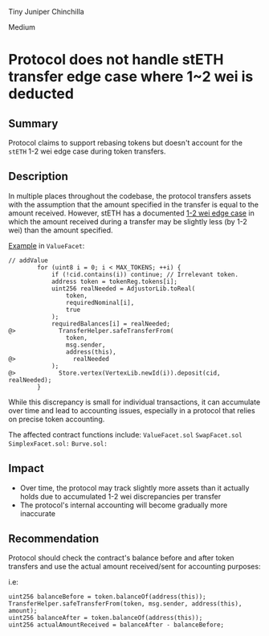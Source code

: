 Tiny Juniper Chinchilla

Medium

# Protocol does not handle stETH transfer edge case where 1~2 wei is deducted

## Summary
Protocol claims to support rebasing tokens but doesn't account for the `stETH` 1-2 wei edge case during token transfers.

## Description 
In multiple places throughout the codebase, the protocol transfers assets with the assumption that the amount specified in the transfer is equal to the amount received. However, stETH has a documented [1-2 wei edge case](https://docs.lido.fi/guides/lido-tokens-integration-guide/#1-2-wei-corner-case) in which the amount received during a transfer may be slightly less (by 1-2 wei) than the amount specified.

[Example](https://github.com/sherlock-audit/2025-04-burve/blob/main/Burve/src/multi/facets/ValueFacet.sol#L87-L92) in `ValueFacet`:
```solidity
// addValue
        for (uint8 i = 0; i < MAX_TOKENS; ++i) {
            if (!cid.contains(i)) continue; // Irrelevant token.
            address token = tokenReg.tokens[i];
            uint256 realNeeded = AdjustorLib.toReal(
                token,
                requiredNominal[i],
                true
            );
            requiredBalances[i] = realNeeded;
@>            TransferHelper.safeTransferFrom(
                token,
                msg.sender,
                address(this),
@>                realNeeded
            );
@>            Store.vertex(VertexLib.newId(i)).deposit(cid, realNeeded);
        }
```


While this discrepancy is small for individual transactions, it can accumulate over time and lead to accounting issues, especially in a protocol that relies on precise token accounting.

The affected contract functions include:
`ValueFacet.sol`
`SwapFacet.sol`
`SimplexFacet.sol:`
`Burve.sol:`

## Impact
- Over time, the protocol may track slightly more assets than it actually holds due to accumulated 1-2 wei discrepancies per transfer
- The protocol's internal accounting will become gradually more inaccurate

## Recommendation
Protocol should check the contract's balance before and after token transfers and use the actual amount received/sent for accounting purposes:

i.e: 
```solidity
uint256 balanceBefore = token.balanceOf(address(this));
TransferHelper.safeTransferFrom(token, msg.sender, address(this), amount);
uint256 balanceAfter = token.balanceOf(address(this));
uint256 actualAmountReceived = balanceAfter - balanceBefore;
```